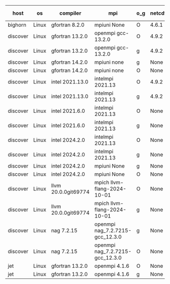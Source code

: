 

| host     | os       | compiler                              | mpi                      | o_g        | netcdf        | build       | u_pass          | u_fail          | s_pass            | s_fail            | e_pass             | e_fail             | nuopc_pass       | nuopc_fail       | artifacts link          |
|----------|----------|---------------------------------------|--------------------------|------------|---------------|-------------|-----------------|-----------------|-------------------|-------------------|--------------------|--------------------|------------------|------------------|-------------------------|
| bighorn | Linux | gfortran 8.2.0 | mpiuni None  | O | 4.6.1  | PASS | 12535 | 0 | 9 | 0 | 42 | 0 | None | None | <a href="https://github.com/esmf-org/esmf-test-artifacts/tree/09908572cfbdd34189214a5c422117eeb946a1f3/develop/gfortran/8.2.0/O/mpiuni/None" target="_blank">0990857</a> | 
| discover | Linux | gfortran 13.2.0 | openmpi gcc-13.2.0  | O | 4.9.2  | PASS | None | None | None | None | None | None | None | None | <a href="https://github.com/esmf-org/esmf-test-artifacts/tree/0db4d6c57842a87b0dc08038e4e977a0494e7574/develop/gfortran/13.2.0/O/openmpi/gcc-13.2.0" target="_blank">0db4d6c</a> | 
| discover | Linux | gfortran 13.2.0 | openmpi gcc-13.2.0  | g | 4.9.2  | PASS | None | None | None | None | None | None | None | None | <a href="https://github.com/esmf-org/esmf-test-artifacts/tree/eea9fb4cc0764e7aeba673f59f68205044cb9e4f/develop/gfortran/13.2.0/g/openmpi/gcc-13.2.0" target="_blank">eea9fb4</a> | 
| discover | Linux | gfortran 14.2.0 | mpiuni none  | g | None  | PASS | None | None | None | None | None | None | None | None | <a href="https://github.com/esmf-org/esmf-test-artifacts/tree/b0c4690cc324fbfcbfe035db0c8f153205b8966b/develop/gfortran/14.2.0/g/mpiuni/none" target="_blank">b0c4690</a> | 
| discover | Linux | gfortran 14.2.0 | mpiuni none  | O | None  | PASS | None | None | None | None | None | None | None | None | <a href="https://github.com/esmf-org/esmf-test-artifacts/tree/c0544d155203de262483a0232c8ec701bdbddfc9/develop/gfortran/14.2.0/O/mpiuni/none" target="_blank">c0544d1</a> | 
| discover | Linux | intel 2021.13.0 | intelmpi 2021.13  | O | 4.9.2  | PASS | None | None | None | None | None | None | None | None | <a href="https://github.com/esmf-org/esmf-test-artifacts/tree/65184f34f502aed7621189a1e5b801c40e1d3778/develop/intel/2021.13.0/O/intelmpi/2021.13" target="_blank">65184f3</a> | 
| discover | Linux | intel 2021.13.0 | intelmpi 2021.13  | g | 4.9.2  | PASS | None | None | None | None | None | None | None | None | <a href="https://github.com/esmf-org/esmf-test-artifacts/tree/1303dbe07a8d4d441593e6e19f887ae5fcbef122/develop/intel/2021.13.0/g/intelmpi/2021.13" target="_blank">1303dbe</a> | 
| discover | Linux | intel 2021.6.0 | intelmpi 2021.13  | O | None  | PASS | 14204 | 0 | 51 | 0 | 80 | 0 | 57 | 0 | <a href="https://github.com/esmf-org/esmf-test-artifacts/tree/d33a11baac89b8faf8f24b3dae9adaae899b4b0b/develop/intel/2021.6.0/O/intelmpi/2021.13" target="_blank">d33a11b</a> | 
| discover | Linux | intel 2021.6.0 | intelmpi 2021.13  | g | None  | PASS | None | None | None | None | None | None | None | None | <a href="https://github.com/esmf-org/esmf-test-artifacts/tree/6116bda87fe64683eedcd773febbbe9490190d60/develop/intel/2021.6.0/g/intelmpi/2021.13" target="_blank">6116bda</a> | 
| discover | Linux | intel 2024.2.0 | intelmpi 2021.13  | O | None  | PASS | None | None | None | None | None | None | None | None | <a href="https://github.com/esmf-org/esmf-test-artifacts/tree/aced35c0a20471d315ca28e3f01001680ed608aa/develop/intel/2024.2.0/O/intelmpi/2021.13" target="_blank">aced35c</a> | 
| discover | Linux | intel 2024.2.0 | intelmpi 2021.13  | g | None  | PASS | None | None | None | None | None | None | None | None | <a href="https://github.com/esmf-org/esmf-test-artifacts/tree/c34c6d00273d78ff81fdb0ee7ac3863743fe2e76/develop/intel/2024.2.0/g/intelmpi/2021.13" target="_blank">c34c6d0</a> | 
| discover | Linux | intel 2024.2.0 | mpiuni None  | g | None  | PASS | None | None | None | None | None | None | None | None | <a href="https://github.com/esmf-org/esmf-test-artifacts/tree/6ddf755cf88a6b8064b6df6b34c13713507a81c0/develop/intel/2024.2.0/g/mpiuni/None" target="_blank">6ddf755</a> | 
| discover | Linux | intel 2024.2.0 | mpiuni None  | O | None  | PASS | None | None | None | None | None | None | None | None | <a href="https://github.com/esmf-org/esmf-test-artifacts/tree/a68129c1905a8e3471d9e12c277fabbb383e5798/develop/intel/2024.2.0/O/mpiuni/None" target="_blank">a68129c</a> | 
| discover | Linux | llvm 20.0.0git69774 | mpich llvm-flang-2024-10-01  | O | None  | PASS | None | None | None | None | None | None | None | None | <a href="https://github.com/esmf-org/esmf-test-artifacts/tree/ba75a915fb5479b0525c234de132da3f2ac56357/develop/llvm/20.0.0git69774/O/mpich/llvm-flang-2024-10-01" target="_blank">ba75a91</a> | 
| discover | Linux | llvm 20.0.0git69774 | mpich llvm-flang-2024-10-01  | g | None  | PASS | None | None | None | None | None | None | None | None | <a href="https://github.com/esmf-org/esmf-test-artifacts/tree/c801835ec2f01356db05632184a84dd804052f7a/develop/llvm/20.0.0git69774/g/mpich/llvm-flang-2024-10-01" target="_blank">c801835</a> | 
| discover | Linux | nag 7.2.15 | openmpi nag_7.2.7215-gcc_12.3.0  | g | None  | PASS | None | None | None | None | None | None | None | None | <a href="https://github.com/esmf-org/esmf-test-artifacts/tree/452f906aecc0424c270653cf6a06af6a130a3de0/develop/nag/7.2.15/g/openmpi/nag_7.2.7215-gcc_12.3.0" target="_blank">452f906</a> | 
| discover | Linux | nag 7.2.15 | openmpi nag_7.2.7215-gcc_12.3.0  | O | None  | PASS | None | None | None | None | None | None | None | None | <a href="https://github.com/esmf-org/esmf-test-artifacts/tree/1bb99439b7cadfcc0031be520bb69e5bb33ae48e/develop/nag/7.2.15/O/openmpi/nag_7.2.7215-gcc_12.3.0" target="_blank">1bb9943</a> | 
| jet | Linux | gfortran 13.2.0 | openmpi 4.1.6  | O | None  | PASS | 14204 | 0 | 51 | 0 | 80 | 0 | 57 | 0 | <a href="https://github.com/esmf-org/esmf-test-artifacts/tree/abe97755870600a63ef3eaaa2e953762f69f7030/develop/gfortran/13.2.0/O/openmpi/4.1.6" target="_blank">abe9775</a> | 
| jet | Linux | gfortran 13.2.0 | openmpi 4.1.6  | g | None  | PASS | 14204 | 0 | 51 | 0 | 80 | 0 | 57 | 0 | <a href="https://github.com/esmf-org/esmf-test-artifacts/tree/aa2644d875db5a0a168c00670562405e091c440f/develop/gfortran/13.2.0/g/openmpi/4.1.6" target="_blank">aa2644d</a> | 
